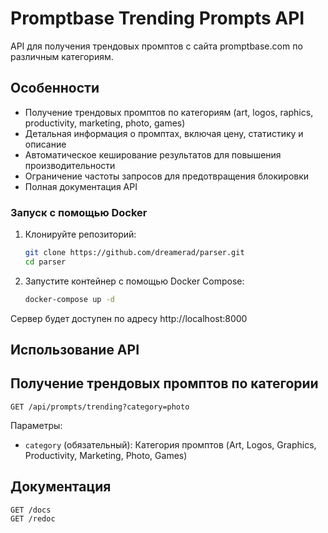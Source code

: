 # Promptbase Trending Prompts API

API для получения трендовых промптов с сайта promptbase.com по различным категориям.

## Особенности

- Получение трендовых промптов по категориям (art, logos, raphics, productivity, marketing, photo, games)
- Детальная информация о промптах, включая цену, статистику и описание
- Автоматическое кеширование результатов для повышения производительности
- Ограничение частоты запросов для предотвращения блокировки
- Полная документация API

### Запуск с помощью Docker

1. Клонируйте репозиторий:
   ```bash
   git clone https://github.com/dreamerad/parser.git
   cd parser
   ```

2. Запустите контейнер с помощью Docker Compose:
   ```bash
   docker-compose up -d
   ```

Сервер будет доступен по адресу http://localhost:8000

## Использование API
## Получение трендовых промптов по категории

```
GET /api/prompts/trending?category=photo
```

Параметры:
- `category` (обязательный): Категория промптов (Art, Logos, Graphics, Productivity, Marketing, Photo, Games)

## Документация
```
GET /docs
GET /redoc
```